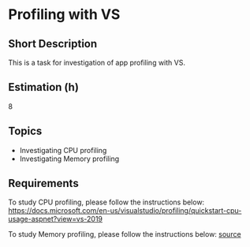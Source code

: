 # Profiling with VS

## Short Description

This is a task for investigation of app profiling with VS.

## Estimation (h)

8

## Topics

* Investigating CPU profiling
* Investigating Memory profiling

## Requirements

To study CPU profiling, please follow the instructions below:
<https://docs.microsoft.com/en-us/visualstudio/profiling/quickstart-cpu-usage-aspnet?view=vs-2019>

To study Memory profiling, please follow the instructions below:
[source](https://docs.microsoft.com/en-us/visualstudio/profiling/memory-usage?view=vs-2019)
